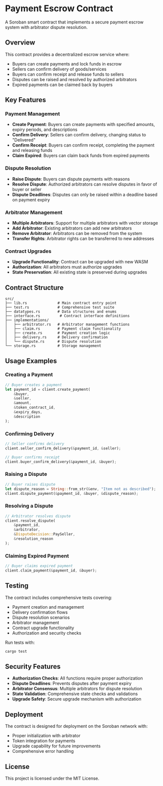 # Payment Escrow Contract

A Soroban smart contract that implements a secure payment escrow system with arbitrator dispute resolution.

## Overview

This contract provides a decentralized escrow service where:
- Buyers can create payments and lock funds in escrow
- Sellers can confirm delivery of goods/services
- Buyers can confirm receipt and release funds to sellers
- Disputes can be raised and resolved by authorized arbitrators
- Expired payments can be claimed back by buyers

## Key Features

### Payment Management
- **Create Payment**: Buyers can create payments with specified amounts, expiry periods, and descriptions
- **Confirm Delivery**: Sellers can confirm delivery, changing status to "Delivered"
- **Confirm Receipt**: Buyers can confirm receipt, completing the payment and releasing funds
- **Claim Expired**: Buyers can claim back funds from expired payments

### Dispute Resolution
- **Raise Dispute**: Buyers can dispute payments with reasons
- **Resolve Dispute**: Authorized arbitrators can resolve disputes in favor of buyer or seller
- **Dispute Deadlines**: Disputes can only be raised within a deadline based on payment expiry

### Arbitrator Management
- **Multiple Arbitrators**: Support for multiple arbitrators with vector storage
- **Add Arbitrator**: Existing arbitrators can add new arbitrators
- **Remove Arbitrator**: Arbitrators can be removed from the system
- **Transfer Rights**: Arbitrator rights can be transferred to new addresses

### Contract Upgrades
- **Upgrade Functionality**: Contract can be upgraded with new WASM
- **Authorization**: All arbitrators must authorize upgrades
- **State Preservation**: All existing state is preserved during upgrades

## Contract Structure

```
src/
├── lib.rs              # Main contract entry point
├── test.rs             # Comprehensive test suite
├── datatypes.rs        # Data structures and enums
├── interface.rs         # Contract interface definitions
├── implementations/
│   ├── arbitrator.rs   # Arbitrator management functions
│   ├── claim.rs        # Payment claim functionality
│   ├── create.rs       # Payment creation logic
│   ├── delivery.rs     # Delivery confirmation
│   └── dispute.rs      # Dispute resolution
└── storage.rs          # Storage management
```

## Usage Examples

### Creating a Payment
```rust
// Buyer creates a payment
let payment_id = client.create_payment(
    &buyer,
    &seller,
    &amount,
    &token_contract_id,
    &expiry_days,
    &description
);
```

### Confirming Delivery
```rust
// Seller confirms delivery
client.seller_confirm_delivery(&payment_id, &seller);

// Buyer confirms receipt
client.buyer_confirm_delivery(&payment_id, &buyer);
```

### Raising a Dispute
```rust
// Buyer raises dispute
let dispute_reason = String::from_str(&env, "Item not as described");
client.dispute_payment(&payment_id, &buyer, &dispute_reason);
```

### Resolving a Dispute
```rust
// Arbitrator resolves dispute
client.resolve_dispute(
    &payment_id,
    &arbitrator,
    &DisputeDecision::PaySeller,
    &resolution_reason
);
```

### Claiming Expired Payment
```rust
// Buyer claims expired payment
client.claim_payment(&payment_id, &buyer);
```

## Testing

The contract includes comprehensive tests covering:
- Payment creation and management
- Delivery confirmation flows
- Dispute resolution scenarios
- Arbitrator management
- Contract upgrade functionality
- Authorization and security checks

Run tests with:
```bash
cargo test
```

## Security Features

- **Authorization Checks**: All functions require proper authorization
- **Dispute Deadlines**: Prevents disputes after payment expiry
- **Arbitrator Consensus**: Multiple arbitrators for dispute resolution
- **State Validation**: Comprehensive state checks and validations
- **Upgrade Safety**: Secure upgrade mechanism with authorization

## Deployment

The contract is designed for deployment on the Soroban network with:
- Proper initialization with arbitrator
- Token integration for payments
- Upgrade capability for future improvements
- Comprehensive error handling

## License

This project is licensed under the MIT License.
